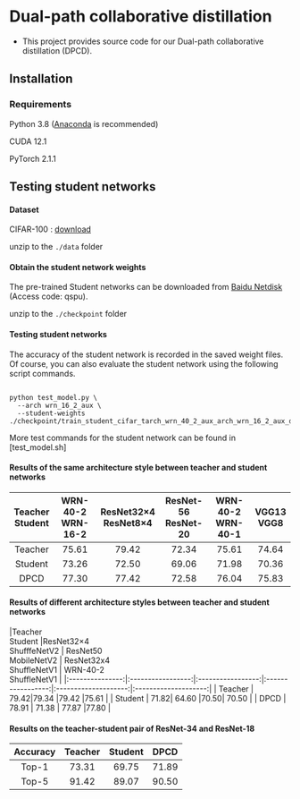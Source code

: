 
# Dual-path collaborative distillation

- This project provides source code for our Dual-path collaborative distillation (DPCD).

## Installation

### Requirements



Python 3.8 ([Anaconda](https://www.anaconda.com/) is recommended)

CUDA 12.1

PyTorch 2.1.1




##  Testing student networks 
#### Dataset
CIFAR-100 : [download](http://www.cs.toronto.edu/~kriz/cifar-100-python.tar.gz)

unzip to the `./data` folder


#### Obtain the student network weights

The pre-trained Student networks can be downloaded from [Baidu Netdisk](https://pan.baidu.com/s/19TFpc0HVcJ1ucofyTOQe-g) (Access code: qspu).

unzip to the `./checkpoint` folder

#### Testing student networks
The accuracy of the student network is recorded in the saved weight files. Of course, you can also evaluate the student network using the following script commands.
```

python test_model.py \
  --arch wrn_16_2_aux \
  --student-weights ./checkpoint/train_student_cifar_tarch_wrn_40_2_aux_arch_wrn_16_2_aux_dataset_cifar100_seed0/wrn_16_2_aux_best.pth.tar

```
More test commands for the student network can be found in [test_model.sh]


####  Results of the same architecture style between teacher and student networks

|Teacher <br> Student | WRN-40-2 <br> WRN-16-2 | ResNet32×4  <br> ResNet8×4 | ResNet-56 <br> ResNet-20 | WRN-40-2  <br> WRN-40-1 | VGG13<br> VGG8 |
|:---------------:|:-----------------:|:-----------------:|:-----------------:|:--------------------:|:--------------------:|
| Teacher  |    75.61 | 79.42 | 72.34 | 75.61 | 74.64 |
| Student | 73.26| 72.50| 69.06| 71.98| 70.36 |
| DPCD | 77.30| 77.42| 72.58| 76.04| 75.83|
 


####  Results of different architecture styles between teacher and student networks

|Teacher <br> Student |ResNet32×4  <br>ShufffeNetV2  |  ResNet50  <br> MobileNetV2 | ResNet32x4 <br> ShuffleNetV1 | WRN-40-2<br> ShuffleNetV1 |
|:---------------:|:-----------------:|:-----------------:|:-----------------:|:--------------------:|:--------------------:|
| Teacher  |    79.42|79.34 |79.42 |75.61   |
| Student | 71.82|  64.60 |70.50| 70.50 |
| DPCD | 78.91  | 71.38 | 77.87  |77.80 |

####  Results on the teacher-student pair of ResNet-34 and ResNet-18 

| Accuracy |Teacher | Student  |  DPCD|
|:---------------:|:-----------------:|:-----------------:|:-----------------:|
| Top-1 | 73.31  | 69.75 | 71.89| 
| Top-5 | 91.42  | 89.07 | 90.50 |


